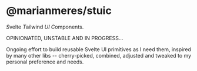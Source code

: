 # @marianmeres/stuic

*S*velte *T*ailwind _UI_ *C*omponents.

OPINIONATED, UNSTABLE AND IN PROGRESS...

Ongoing effort to build reusable Svelte UI primitives as I need them, inspired by many
other libs -- cherry-picked, combined, adjusted and tweaked to my personal preference and needs.

